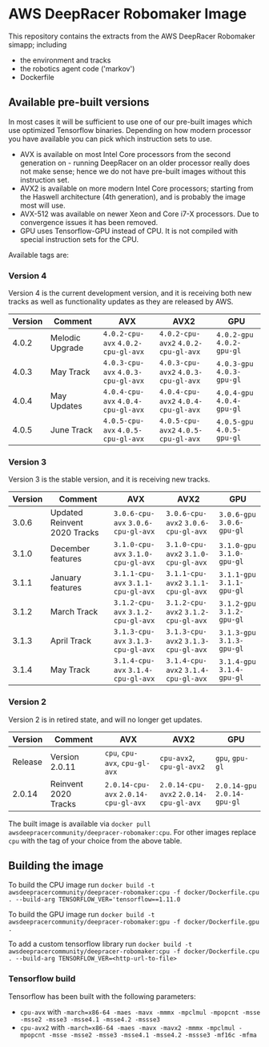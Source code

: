 # AWS DeepRacer Robomaker Image
This repository contains the extracts from the AWS DeepRacer Robomaker simapp; including
* the environment and tracks
* the robotics agent code ('markov')
* Dockerfile

## Available pre-built versions

In most cases it will be sufficient to use one of our pre-built images which use optimized Tensorflow binaries. Depending on how modern processor you have available you can pick which instruction sets to use.
* AVX is available on most Intel Core processors from the second generation on - running DeepRacer on an older processor really does not make sense; hence we do not have pre-built images without this instruction set.
* AVX2 is available on more modern Intel Core processors; starting from the Haswell architecture (4th generation), and is probably the image most will use.
* AVX-512 was available on newer Xeon and Core i7-X processors. Due to convergence issues it has been removed.
* GPU uses Tensorflow-GPU instead of CPU. It is not compiled with special instruction sets for the CPU.

Available tags are:

### Version 4

Version 4 is the current development version, and it is receiving both new tracks as well as functionality updates as they are released by AWS.

| Version  | Comment         | AVX      | AVX2     | GPU      |
| -------- | -------------- | -------- | -------- | -------- | 
| 4.0.2       | Melodic Upgrade  |  `4.0.2-cpu-avx` `4.0.2-cpu-gl-avx`  | `4.0.2-cpu-avx2` `4.0.2-cpu-gl-avx` | `4.0.2-gpu` `4.0.2-gpu-gl` |
| 4.0.3       | May Track  |  `4.0.3-cpu-avx` `4.0.3-cpu-gl-avx`  | `4.0.3-cpu-avx2` `4.0.3-cpu-gl-avx` | `4.0.3-gpu` `4.0.3-gpu-gl` |
| 4.0.4       | May Updates  |  `4.0.4-cpu-avx` `4.0.4-cpu-gl-avx`  | `4.0.4-cpu-avx2` `4.0.4-cpu-gl-avx` | `4.0.4-gpu` `4.0.4-gpu-gl` |
| 4.0.5       | June Track  |  `4.0.5-cpu-avx` `4.0.5-cpu-gl-avx`  | `4.0.5-cpu-avx2` `4.0.5-cpu-gl-avx` | `4.0.5-gpu` `4.0.5-gpu-gl` |

### Version 3

Version 3 is the stable version, and it is receiving new tracks.

| Version  | Comment         | AVX      | AVX2     | GPU      |
| -------- | -------------- | -------- | -------- | -------- | 
| 3.0.6   | Updated Reinvent 2020 Tracks  |  `3.0.6-cpu-avx` `3.0.6-cpu-gl-avx`  | `3.0.6-cpu-avx2` `3.0.6-cpu-gl-avx` | `3.0.6-gpu` `3.0.6-gpu-gl` |
| 3.1.0   | December features  |  `3.1.0-cpu-avx` `3.1.0-cpu-gl-avx`  | `3.1.0-cpu-avx2` `3.1.0-cpu-gl-avx` | `3.1.0-gpu` `3.1.0-gpu-gl` |
| 3.1.1   | January features  |  `3.1.1-cpu-avx` `3.1.1-cpu-gl-avx`  | `3.1.1-cpu-avx2` `3.1.1-cpu-gl-avx` | `3.1.1-gpu` `3.1.1-gpu-gl` |
| 3.1.2   | March Track  |  `3.1.2-cpu-avx` `3.1.2-cpu-gl-avx`  | `3.1.2-cpu-avx2` `3.1.2-cpu-gl-avx` | `3.1.2-gpu` `3.1.2-gpu-gl` |
| 3.1.3   | April Track  |  `3.1.3-cpu-avx` `3.1.3-cpu-gl-avx`  | `3.1.3-cpu-avx2` `3.1.3-cpu-gl-avx` | `3.1.3-gpu` `3.1.3-gpu-gl` |
| 3.1.4   | May Track  |  `3.1.4-cpu-avx` `3.1.4-cpu-gl-avx`  | `3.1.4-cpu-avx2` `3.1.4-cpu-gl-avx` | `3.1.4-gpu` `3.1.4-gpu-gl` |

### Version 2

Version 2 is in retired state, and will no longer get updates.

| Version  | Comment         | AVX      | AVX2     | GPU      |
| -------- | -------------- | -------- | -------- | -------- | 
| Release  | Version 2.0.11  | `cpu`, `cpu-avx`, `cpu-gl-avx` | `cpu-avx2`, `cpu-gl-avx2`  | `gpu`, `gpu-gl` | 
| 2.0.14   | Reinvent 2020 Tracks   |  `2.0.14-cpu-avx` `2.0.14-cpu-gl-avx`  | `2.0.14-cpu-avx2` `2.0.14-cpu-gl-avx` | `2.0.14-gpu` `2.0.14-gpu-gl` |

The built image is available via `docker pull awsdeepracercommunity/deepracer-robomaker:cpu`. For other images replace `cpu` with the tag of your choice from the above table.

## Building the image

To build the CPU image run `docker build -t awsdeepracercommunity/deepracer-robomaker:cpu -f docker/Dockerfile.cpu . --build-arg TENSORFLOW_VER='tensorflow==1.11.0`

To build the GPU image run `docker build -t awsdeepracercommunity/deepracer-robomaker:gpu -f docker/Dockerfile.gpu . `

To add a custom tensorflow library run `docker build -t awsdeepracercommunity/deepracer-robomaker:cpu -f docker/Dockerfile.cpu . --build-arg TENSORFLOW_VER=<http-url-to-file>`

### Tensorflow build

Tensorflow has been built with the following parameters:
* `cpu-avx` with `-march=x86-64 -maes -mavx -mmmx -mpclmul -mpopcnt -msse -msse2 -msse3 -msse4.1 -msse4.2 -mssse3`
* `cpu-avx2` with `-march=x86-64 -maes -mavx -mavx2 -mmmx -mpclmul -mpopcnt -msse -msse2 -msse3 -msse4.1 -msse4.2 -mssse3 -mf16c -mfma`
